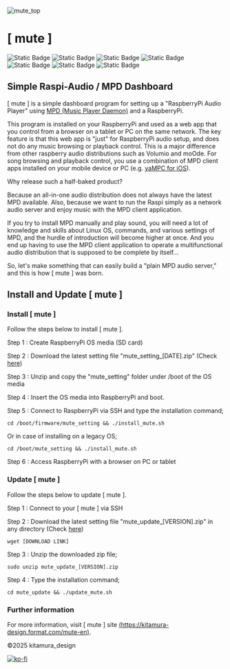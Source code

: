 ![mute_top](https://github.com/mute-audio/mute/assets/120294905/8cfdd1db-430b-4641-8053-2148d7120e92)
# [ mute ] 
![Static Badge](https://img.shields.io/badge/-RaspberryPi-A22846?logo=raspberrypi&logoColor=white)
 ![Static Badge](https://img.shields.io/badge/-Raspi_Audio-red) ![Static Badge](https://img.shields.io/badge/-MPD-brightgreen)
 ![Static Badge](https://img.shields.io/badge/GNU_Bash-4EAA25?logo=gnubash&logoColor=white) ![Static Badge](https://img.shields.io/badge/-CSS-1572B6?logo=css3&logoColor=white) ![Static Badge](https://img.shields.io/badge/-HTML-E34F26?logo=html5&logoColor=white) ![Static Badge](https://img.shields.io/badge/license-MIT-blue) 

## Simple Raspi-Audio / MPD Dashboard
[ mute ] is a simple dashboard program for setting up a "RaspberryPi Audio Player" using [MPD (Music Player Daemon)](https://github.com/MusicPlayerDaemon/MPD) and a RaspberryPi.

This program is installed on your RaspberryPi and used as a web app that you control from a browser on a tablet or PC on the same network. The key feature is that this web app is "just" for RaspberryPi audio setup, and does not do any music browsing or playback control. This is a major difference from other raspberry audio distributions such as Volumio and moOde. For song browsing and playback control, you use a combination of MPD client apps installed on your mobile device or PC (e.g. [yaMPC for iOS](https://www.openaudiolab.com/yampc/)).

Why release such a half-baked product?

Because an all-in-one audio distribution does not always have the latest MPD available. Also, because we want to run the Raspi simply as a network audio server and enjoy music with the MPD client application.

If you try to install MPD manually and play sound, you will need a lot of knowledge and skills about Linux OS, commands, and various settings of MPD, and the hurdle of introduction will become higher at once. And you end up having to use the MPD client application to operate a multifunctional audio distribution that is supposed to be complete by itself...

So, let's make something that can easily build a "plain MPD audio server," and this is how [ mute ] was born.

## Install and Update [ mute ]

### Install [ mute ] 

Follow the steps below to install [ mute ].

Step 1 : Create RaspberryPi OS media (SD card)

Step 2 : Download the latest setting file "mute_setting_[DATE].zip"  (Check [here](https://github.com/mute-audio/mute/releases))

Step 3 : Unzip and copy the "mute_setting" folder under /boot of the OS media

Step 4 : Insert the OS media into RaspberryPi and boot.

Step 5 : Connect to RaspberryPi via SSH and type the installation command;
```
cd /boot/firmware/mute_setting && ./install_mute.sh
```
Or in case of installing on a legacy OS;
```
cd /boot/mute_setting && ./install_mute.sh
```
Step 6 : Access RaspberryPi with a browser on PC or tablet

### Update [ mute ] 
Follow the steps below to update [ mute ].

Step 1 : Connect to your [ mute ] via SSH

Step 2 : Download the latest setting file "mute_update_[VERSION].zip" in any directory (Check [here](https://github.com/mute-audio/mute/releases))
```
wget [DOWNLOAD LINK]
```

Step 3 : Unzip the downloaded zip file;
```
sudo unzip mute_update_[VERSION].zip
```
Step 4 : Type the installation command;
```
cd mute_update && ./update_mute.sh
```

### Further information
For more information, visit [ mute ] site [(https://kitamura-design.format.com/mute-en)](https://kitamura-design.format.com/mute-en).

©2025 kitamura_design

[![ko-fi](https://ko-fi.com/img/githubbutton_sm.svg)](https://ko-fi.com/B0B019ARF5)
